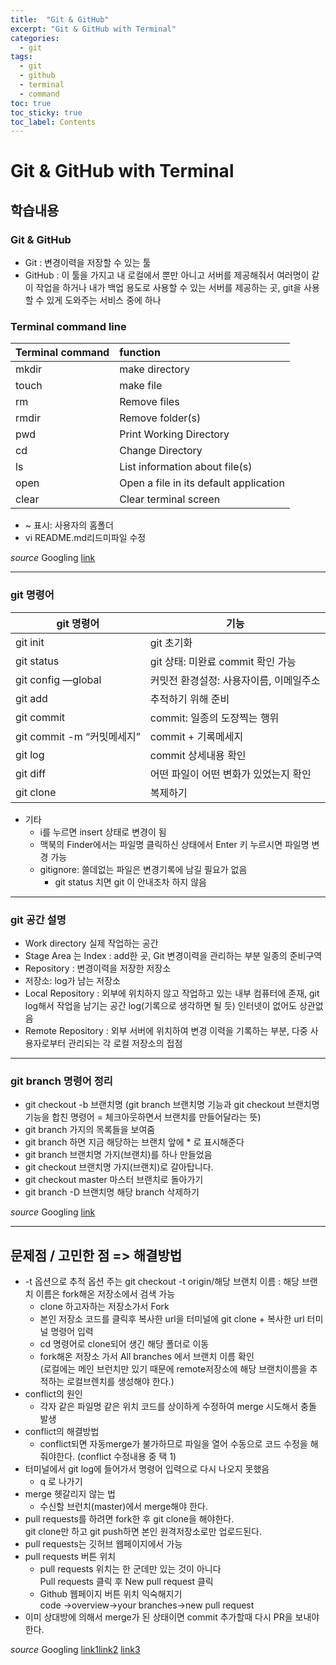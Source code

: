 ```yaml
---
title:  "Git & GitHub"
excerpt: "Git & GitHub with Terminal"
categories: 
  - git
tags:
  - git
  - github
  - terminal
  - command
toc: true
toc_sticky: true
toc_label: Contents
---
```

#  Git & GitHub with Terminal
## **학습내용**
### Git & GitHub
* Git : 변경이력을 저장할 수 있는 툴
* GitHub :  이 툴을 가지고 내 로컬에서 뿐만 아니고 서버를 제공해줘서 여러명이 같이 작업을 하거나 내가 백업 용도로 사용할 수 있는 서버를 제공하는 곳, git을 사용할 수 있게 도와주는 서비스 중에 하나
### Terminal command line
|Terminal command|function|
|--|:--|
|mkdir|make directory|
|touch|make file|
|rm|Remove files|
|rmdir|Remove folder(s)|
|pwd|Print Working Directory|
|cd|Change Directory|
|ls|List information about file(s)|
|open|Open a file in its default application|
|clear|Clear terminal screen|

* ~ 표시:  사용자의 홈폴더
* vi README.md리드미파일 수정

*source* Googling [link](https://ss64.com/bash/)

---
### git 명령어
|git 명령어|기능|
|--|--|
|git init|git 초기화|
|git status|git 상태: 미완료 commit 확인 가능|
|git config —global|커밋전 환경설정: 사용자이름, 이메일주소|
|git add|추적하기 위해 준비|
|git commit|commit: 일종의 도장찍는 행위|
|git commit -m “커밋메세지”|commit + 기록메세지|
|git log |commit 상세내용 확인|
|git diff|어떤 파일이 어떤 변화가 있었는지 확인 | 
|git clone|복제하기|

* 기타 
    * i를 누르면 insert 상태로 변경이 됨 
    * 맥북의 Finder에서는 파일명 클릭하신 상태에서 Enter 키 누르시면 파일명 변경 가능 
    * gitignore: 쓸데없는 파일은 변경기록에 남길 필요가 없음  
        * git status 치면 git 이 안내조차 하지 않음
____
### git 공간 설명
* Work directory 실제 작업하는 공간 
* Stage Area 는 Index : add한 곳, Git 변경이력을 관리하는 부분 일종의 준비구역
* Repository : 변경이력을 저장한 저장소
* 저장소: log가 남는 저장소
* Local Repository : 외부에 위치하지 않고 작업하고 있는 내부 컴퓨터에 존재, git log해서 작업을 남기는 공간 log(기록으로 생각하면 될 듯) 인터넷이 없어도 상관없음
* Remote Repository : 외부 서버에 위치하여 변경 이력을 기록하는 부분, 다중 사용자로부터 관리되는 각 로컬 저장소의 접점
---
### git branch 명령어 정리
* git checkout -b 브랜치명 (git branch 브랜치명 기능과 git checkout 브랜치명 기능을 합친 명령어 = 체크아웃하면서 브랜치를 만들어달라는 뜻)
* git branch 가지의 목록들을 보여줌
* git branch 하면 지금 해당하는 브랜치 앞에 * 로 표시해준다
* git branch 브랜치명 가지(브랜치)를 하나 만들었음
* git checkout 브랜치명 가지(브랜치)로 갈아탑니다.
* git checkout master 마스터 브랜치로 돌아가기
* git branch -D 브랜치명 해당 branch 삭제하기

*source* Googling [link](https://rogerdudler.github.io/git-guide/index.ko.html)

---
## **문제점 / 고민한 점 => 해결방법**
* -t 옵션으로 추적 옵션 주는 git checkout -t origin/해당 브랜치 이름 :   해당 브랜치 이름은 fork해온 저장소에서 검색 가능
    * clone 하고자하는 저장소가서 Fork 
    * 본인 저장소 코드를 클릭후 복사한 url을 터미널에 git clone + 복사한 url 터미널 명령어 입력
    * cd 명령어로 clone되어 생긴 해당 폴더로 이동
    * fork해온 저장소 가서 All branches 에서 브랜치 이름 확인  
    (로컬에는 메인 브런치만 있기 때문에 remote저장소에 해당 브랜치이름을 추적하는 로컬브렌치를 생성해야 한다.)
* conflict의 원인
    * 각자 같은 파일명 같은 위치 코드를 상이하게 수정하여 merge 시도해서 충돌 발생
* conflict의 해결방법
    * conflict되면 자동merge가 불가하므로 파일을 열어 수동으로 코드 수정을 해줘야한다. (conflict 수정내용 중 택 1)
* 터미널에서 git log에 들어가서 명령어 입력으로 다시 나오지 못했음
    * q 로 나가기
* merge 헷갈리지 않는 법
    * 수신할 브런치(master)에서 merge해야 한다.
* pull requests를 하려면 fork한 후 git clone을 해야한다.   
git clone만 하고 git push하면 본인 원격저장소로만 업로드된다.   
* pull requests는 깃허브 웹페이지에서 가능
* pull requests 버튼 위치
    * pull requests 위치는 한 군데만 있는 것이 아니다  
    Pull requests 클릭 후 New pull request 클릭
    * Github 웹페이지 버튼 위치 익숙해지기  
    code ->overview->your branches->new pull request
* 이미 상대방에 의해서 merge가 된 상태이면 commit 추가할때 다시 PR을 보내야한다.

*source* Googling [link1](https://youtu.be/vGRISKOIS-w)[link2](https://youtu.be/_n0ghzo8qD0)
[link3](https://youtu.be/0RqbZt_TZkY)
